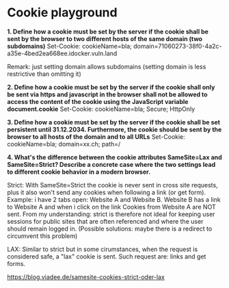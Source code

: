 # Cookie playground

**1. Define how a cookie must be set by the server if the cookie shall be sent by the browser to two different hosts of the same domain (two subdomains)**
Set-Cookie: cookieName=bla; domain=71060273-38f0-4a2c-a35e-4bed2ea668ee.idocker.vuln.land

Remark: just setting domain allows subdomains (setting domain is less restrictive than omitting it)

**2. Define how a cookie must be set by the server if the cookie shall only be sent via https and javascript in the browser shall not be allowed to access the content of the cookie using the JavaScript variable document.cookie**
Set-Cookie: cookieName=bla; Secure; HttpOnly


**3. Define how a cookie must be set by the server if the cookie shall be set persistent until 31.12.2034. Furthermore, the cookie should be sent by the browser to all hosts of the domain and to all URLs**
Set-Cookie: cookieName=bla; domain=xx.ch; path=/


**4. What's the difference between the cookie attributes SameSite=Lax and SameSite=Strict? Describe a concrete case where the two settings lead to different cookie behavior in a modern browser.**

Strict: With SameSite=Strict the cookie is never sent in cross site requests, plus it also won't send any cookies when following a link (or get form). Example: i have 2 tabs open: Website A and Website B. Website B has a link to Website A and when i click on the link Cookies from Website A are NOT sent. 
From my understanding: strict is therefore not ideal for keeping user sessions for public sites that are often referenced and where the user should remain logged in. (Possible solutions: maybe there is a redirect to circumvent this problem) 

LAX: Similar to strict but in some cirumstances, when the request is considered safe, a "lax" cookie is sent. Such request are: links and get forms.

https://blog.viadee.de/samesite-cookies-strict-oder-lax 


